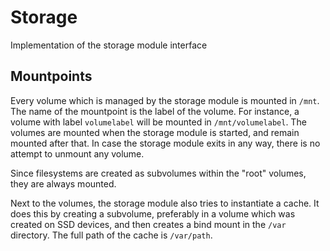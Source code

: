 # Storage

Implementation of the storage module interface

## Mountpoints

Every volume which is managed by the storage module is mounted in `/mnt`.
The name of the mountpoint is the label of the volume. For instance, a
volume with label `volumelabel` will be mounted in `/mnt/volumelabel`. The volumes
are mounted when the storage module is started, and remain mounted after that.
In case the storage module exits in any way, there is no attempt to unmount
any volume.

Since filesystems are created as subvolumes within the "root" volumes, they
are always mounted.

Next to the volumes, the storage module also tries to instantiate a cache. It
does this by creating a subvolume, preferably in a volume which was created
on SSD devices, and then creates a bind mount in the `/var` directory. The full
path of the cache is `/var/path`.
